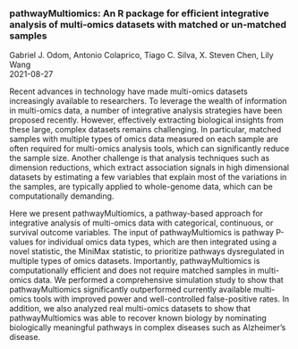 ### pathwayMultiomics: An R package for efficient integrative analysis of multi-omics datasets with matched or un-matched samples

Gabriel J. Odom, Antonio Colaprico, Tiago C. Silva, X. Steven Chen, Lily Wang       
2021-08-27  

Recent advances in technology have made multi-omics datasets increasingly available to researchers. To leverage the wealth of information in multi-omics data, a number of integrative analysis strategies have been proposed recently. However, effectively extracting biological insights from these large, complex datasets remains challenging. In particular, matched samples with multiple types of omics data measured on each sample are often required for multi-omics analysis tools, which can significantly reduce the sample size. Another challenge is that analysis techniques such as dimension reductions, which extract association signals in high dimensional datasets by estimating a few variables that explain most of the variations in the samples, are typically applied to whole-genome data, which can be computationally demanding. 

Here we present pathwayMultiomics, a pathway-based approach for integrative analysis of multi-omics data with categorical, continuous, or survival outcome variables. The input of pathwayMultiomics is pathway P-values for individual omics data types, which are then integrated using a novel statistic, the MiniMax statistic, to prioritize pathways dysregulated in multiple types of omics datasets. Importantly, pathwayMultiomics is computationally efficient and does not require matched samples in multi-omics data. We performed a comprehensive simulation study to show that pathwayMultiomics significantly outperformed currently available multi-omics tools with improved power and well-controlled false-positive rates. In addition, we also analyzed real multi-omics datasets to show that pathwayMultiomics was able to recover known biology by nominating biologically meaningful pathways in complex diseases such as Alzheimer’s disease.
